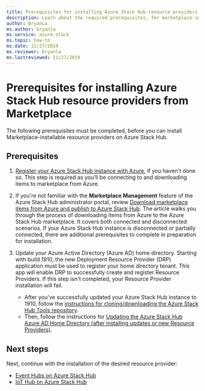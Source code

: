```yaml
---
title: Prerequisites for installing Azure Stack Hub resource providers from marketplace.
description: Learn about the required prerequisites, for marketplace-installable resource providers on Azure Stack Hub. 
author: BryanLa
ms.author: bryanla
ms.service: azure-stack
ms.topic: how-to
ms.date: 11/27/2019
ms.reviewer: bryanla
ms.lastreviewed: 11/27/2019
---
```


# Prerequisites for installing Azure Stack Hub resource providers from Marketplace

The following prerequisites must be completed, before you can install Marketplace-installable resource providers on Azure Stack Hub. 

## Prerequisites

1. [Register your Azure Stack Hub instance with Azure](azure-stack-registration.md), if you haven't done so. This step is required as you'll be connecting to and downloading items to marketplace from Azure.

2. If you're not familiar with the **Marketplace Management** feature of the Azure Stack Hub administrator portal, review [Download marketplace items from Azure and publish to Azure Stack Hub](azure-stack-download-azure-marketplace-item.md). The article walks you through the process of downloading items from Azure to the Azure Stack Hub marketplace. It covers both connected and disconnected scenarios. If your Azure Stack Hub instance is disconnected or partially connected, there are additional prerequisites to complete in preparation for installation.

2. Update your Azure Active Directory (Azure AD) home directory. Starting with build 1910, the new Deployment Resource Provider (DRP) application must be used to register your home directory tenant. This app will enable DRP to successfully create and register Resource Providers. If this step isn't completed, your Resource Provider installation will fail. 

   - After you've successfully updated your Azure Stack Hub instance to 1910, follow the [instructions for cloning/downloading the Azure Stack Hub Tools repository](azure-stack-powershell-download.md). 
   - Then, follow the instructions for [Updating the Azure Stack Hub Azure AD Home Directory (after installing updates or new Resource Providers)](https://github.com/Azure/AzureStack-Tools/tree/master/Identity#updating-the-azure-stack-aad-home-directory-after-installing-updates-or-new-resource-providers). 

## Next steps

Next, continue with the installation of the desired resource provider:

- [Event Hubs on Azure Stack Hub](event-hubs-rp-overview.md)
- [IoT Hub on Azure Stack Hub](event-hubs-rp-overview.md)